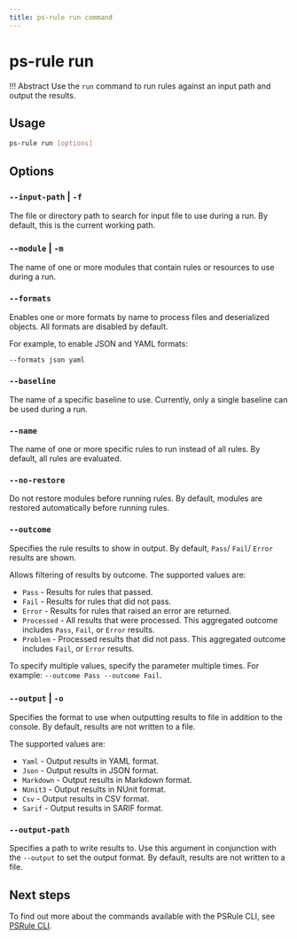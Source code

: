 ```yaml
---
title: ps-rule run command
---
```


# ps-rule run

!!! Abstract
    Use the `run` command to run rules against an input path and output the results.

## Usage

```bash title="PSRule CLI command-line"
ps-rule run [options]
```

## Options

### `--input-path` | `-f`

The file or directory path to search for input file to use during a run.
By default, this is the current working path.

### `--module` | `-m`

The name of one or more modules that contain rules or resources to use during a run.

### `--formats`

Enables one or more formats by name to process files and deserialized objects.
All formats are disabled by default.

For example, to enable JSON and YAML formats:

```bash
--formats json yaml
```

### `--baseline`

The name of a specific baseline to use.
Currently, only a single baseline can be used during a run.

### `--name`

The name of one or more specific rules to run instead of all rules.
By default, all rules are evaluated.

### `--no-restore`

Do not restore modules before running rules.
By default, modules are restored automatically before running rules.

### `--outcome`

Specifies the rule results to show in output.
By default, `Pass`/ `Fail`/ `Error` results are shown.

Allows filtering of results by outcome.
The supported values are:

- `Pass` - Results for rules that passed.
- `Fail` - Results for rules that did not pass.
- `Error` - Results for rules that raised an error are returned.
- `Processed` - All results that were processed.
  This aggregated outcome includes `Pass`, `Fail`, or `Error` results.
- `Problem` - Processed results that did not pass.
  This aggregated outcome includes `Fail`, or `Error` results.

To specify multiple values, specify the parameter multiple times.
For example: `--outcome Pass --outcome Fail`.

### `--output` | `-o`

Specifies the format to use when outputting results to file in addition to the console.
By default, results are not written to a file.

The supported values are:

- `Yaml` - Output results in YAML format.
- `Json` - Output results in JSON format.
- `Markdown` - Output results in Markdown format.
- `NUnit3` - Output results in NUnit format.
- `Csv` - Output results in CSV format.
- `Sarif` - Output results in SARIF format.

### `--output-path`

Specifies a path to write results to.
Use this argument in conjunction with the `--output` to set the output format.
By default, results are not written to a file.

## Next steps

To find out more about the commands available with the PSRule CLI, see [PSRule CLI](./index.md).

